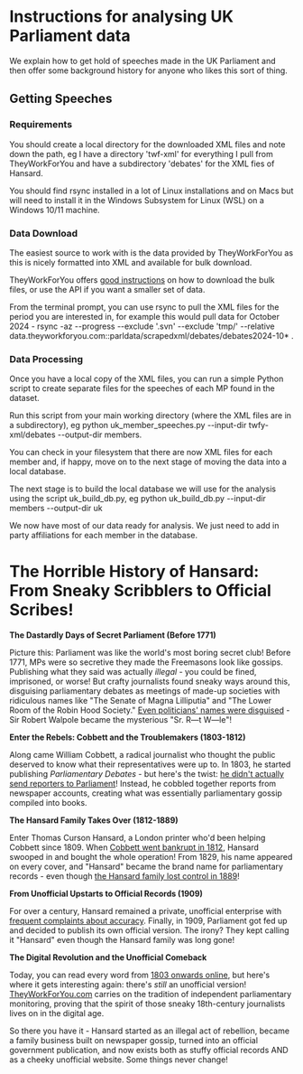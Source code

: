 # Instructions for analysing UK Parliament data

We explain how to get hold of speeches made in the UK Parliament and then offer some background history for anyone who likes this sort of thing.

## Getting Speeches

### Requirements

You should create a local directory for the downloaded XML files and note down the path, eg I have a directory 'twf-xml' for everything I pull from TheyWorkForYou and have a subdirectory 'debates' for the XML fies of Hansard.

You should find rsync installed in a lot of Linux installations and on Macs but will need to install it in the Windows Subsystem for Linux (WSL) on a Windows 10/11 machine. 

### Data Download

The easiest source to work with is the data provided by TheyWorkForYou as this is nicely formatted into XML and available for bulk download.

TheyWorkForYou offers [good instructions](https://parser.theyworkforyou.com/hansard.html) on how to download the bulk files, or use the API if you want a smaller set of data.

From the terminal prompt, you can use rsync to pull the XML files for the period you are interested in, for example this would pull data for October 2024 - 
rsync -az --progress --exclude '.svn' --exclude 'tmp/' --relative data.theyworkforyou.com::parldata/scrapedxml/debates/debates2024-10* .

### Data Processing

Once you have a local copy of the XML files, you can run a simple Python script to create separate files for the speeches of each MP found in the dataset.

Run this script from your main working directory (where the XML files are in a subdirectory), eg python uk_member_speeches.py --input-dir twfy-xml/debates --output-dir members.

You can check in your filesystem that there are now XML files for each member and, if happy, move on to the next stage of moving the data into a local database.

The next stage is to build the local database we will use for the analysis using the script uk_build_db.py, eg python uk_build_db.py --input-dir members --output-dir uk

We now have most of our data ready for analysis.  We just need to add in party affiliations for each member in the database.

# The Horrible History of Hansard: From Sneaky Scribblers to Official Scribes!

**The Dastardly Days of Secret Parliament (Before 1771)**

Picture this: Parliament was like the world's most boring secret club! Before 1771, MPs were so secretive they made the Freemasons look like gossips. Publishing what they said was actually *illegal* - you could be fined, imprisoned, or worse! But crafty journalists found sneaky ways around this, disguising parliamentary debates as meetings of made-up societies with ridiculous names like "The Senate of Magna Lilliputia" and "The Lower Room of the Robin Hood Society." [Even politicians' names were disguised](https://en.wikipedia.org/wiki/Hansard) - Sir Robert Walpole became the mysterious "Sr. R―t W―le"!

**Enter the Rebels: Cobbett and the Troublemakers (1803-1812)**

Along came William Cobbett, a radical journalist who thought the public deserved to know what their representatives were up to. In 1803, he started publishing *Parliamentary Debates* - but here's the twist: 
[he didn't actually send reporters to Parliament](https://guides.lib.uchicago.edu/c.php?g=297753&p=1987072)! Instead, he cobbled together reports from newspaper accounts, creating what was essentially parliamentary gossip compiled into books.

**The Hansard Family Takes Over (1812-1889)**

Enter Thomas Curson Hansard, a London printer who'd been helping Cobbett since 1809. When [Cobbett went bankrupt in 1812](https://en.wikipedia.org/wiki/Thomas_Curson_Hansard), Hansard swooped in and bought the whole operation! From 1829, his name appeared on every cover, and "Hansard" became the brand name for parliamentary records - even though [the Hansard family lost control in 1889](https://www.encyclopedia.com/history/encyclopedias-almanacs-transcripts-and-maps/hansard-thomas-curson)!

**From Unofficial Upstarts to Official Records (1909)**

For over a century, Hansard remained a private, unofficial enterprise with [frequent complaints about accuracy](https://hansard.parliament.uk/about?historic=false). Finally, in 
1909, Parliament got fed up and decided to publish its own official version. The irony? They kept calling it "Hansard" even though the Hansard family was long gone!

**The Digital Revolution and the Unofficial Comeback**

Today, you can read every word from [1803 onwards online](https://hansard.parliament.uk/), but here's where it gets interesting again: there's *still* an unofficial version! [TheyWorkForYou.com](https://www.theyworkforyou.com) carries on the tradition of independent parliamentary monitoring, proving that the spirit of those sneaky 18th-century journalists lives on in the digital age.

So there you have it - Hansard started as an illegal act of rebellion, became a family business built on newspaper gossip, turned into an official government publication, and now exists both as stuffy official records AND as a cheeky unofficial website. Some things never change!



